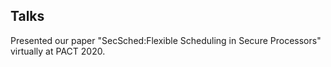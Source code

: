 ## Talks

Presented our paper "SecSched:Flexible Scheduling in Secure Processors" virtually at PACT 2020.

